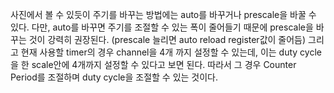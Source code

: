 사진에서 볼 수 있듯이 주기를 바꾸는 방법에는 auto를 바꾸거나 prescale을 바꿀 수 있다.
다만, auto를 바꾸면 주기를 조절할 수 있는 폭이 줄어들기 때문에 prescale을 바꾸는 것이 강력히 권장된다. (prescale 늘리면 auto reload register값이 줄어듬)
그리고 현재 사용할 timer의 경우 channel을 4개 까지 설정할 수 있는데, 이는 duty cycle을 한 scale안에 4개까지 설정할 수 있다고 보면 된다.
따라서 그 경우 Counter Period를 조절하며 duty cycle을 조절할 수 있는 것이다.

